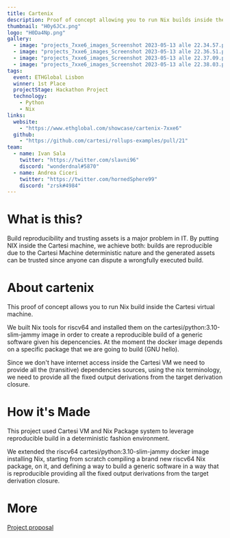```yaml
---
title: Cartenix
description: Proof of concept allowing you to run Nix builds inside the Cartesi Virtual Machine leveraging the Nix reproducible build system
thumbnail: "H0y6JCx.png"
logo: "H0Da4Np.png"
gallery:
  - image: "projects_7xxe6_images_Screenshot 2023-05-13 alle 22.34.57.png"
  - image: "projects_7xxe6_images_Screenshot 2023-05-13 alle 22.36.51.png"
  - image: "projects_7xxe6_images_Screenshot 2023-05-13 alle 22.37.09.png"
  - image: "projects_7xxe6_images_Screenshot 2023-05-13 alle 22.38.03.png"
tags:
  event: ETHGlobal Lisbon
  winner: 1st Place
  projectStage: Hackathon Project
  technology:
    - Python
    - Nix
links:
  website:
    - "https://www.ethglobal.com/showcase/cartenix-7xxe6"
  github:
    - "https://github.com/cartesi/rollups-examples/pull/21"
team:
  - name: Ivan Sala
    twitter: "https://twitter.com/slavni96"
    discord: "wonderdnal#5870"
  - name: Andrea Ciceri
    twitter: "https://twitter.com/hornedSphere99"
    discord: "zrsk#4984"
---
```


# What is this?

Build reproducibility and trusting assets is a major problem in IT. By putting NIX inside the Cartesi machine, we achieve both: builds are reproducible due to the Cartesi Machine deterministic nature and the generated assets can be trusted since anyone can dispute a wrongfully executed build.

# About cartenix

This proof of concept allows you to run Nix build inside the Cartesi virtual machine.

We built Nix tools for riscv64 and installed them on the cartesi/python:3.10-slim-jammy image in order to create a reproducible build of a generic software given his depencencies. At the moment the docker image depends on a specific package that we are going to build (GNU hello).

Since we don't have internet access inside the Cartesi VM we need to provide all the (transitive) dependencies sources, using the nix terminology, we need to provide all the fixed output derivations from the target derivation closure.

# How it's Made

This project used Cartesi VM and Nix Package system to leverage reproducible build in a deterministic fashion environment.

We extended the riscv64 cartesi/python:3.10-slim-jammy docker image installing Nix, starting from scratch compiling a brand new riscv64 Nix package, on it, and defining a way to build a generic software in a way that is reproducible providing all the fixed output derivations from the target derivation closure.

# More

[Project proposal](https://governance.cartesi.io/t/cartenix-run-nix-inside-cartesi/150/2)

